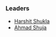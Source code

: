 ### Leaders
 
* [Harshit Shukla](mailto:harshit.shukla@owasp.org)
* [Ahmad Shuja](mailto:ahmad.shuja@owasp.org)
